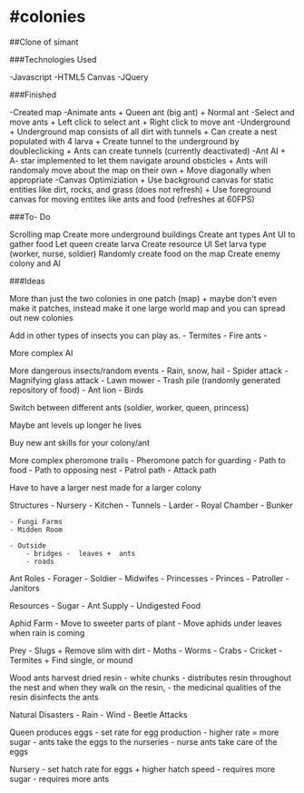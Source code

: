 #colonies
========

##Clone of simant

###Technologies Used

-Javascript
-HTML5 Canvas
-JQuery

###Finished

-Created map
-Animate ants
	+ Queen ant (big ant)
	+ Normal ant
-Select and move ants
	+ Left click to select ant
	+ Right click to move ant
-Underground
	+ Underground map consists of all dirt with tunnels
	+ Can create a nest populated with 4 larva
	+ Create tunnel to the underground by doubleclicking
	+ Ants can create tunnels (currently deactivated)
-Ant AI
	+ A- star implemented to let them navigate around obsticles
	+ Ants will randomaly move about the map on their own
	+ Move diagonally when appropriate
-Canvas Optimiziation
	+ Use background canvas for static entities like dirt, rocks, and grass (does not refresh)
	+ Use foreground canvas for moving entites like ants and food (refreshes at 60FPS)


###To- Do

Scrolling map
Create more underground buildings
Create ant types
Ant UI to gather food
Let queen create larva
Create resource UI
Set larva type (worker, nurse, soldier)
Randomly create food on the map
Create enemy colony and AI

###Ideas

More than just the two colonies in one patch (map) 
	+ maybe don't even make it patches, instead make it one large world map and you can spread out new colonies

Add in other types of insects you can play as.
	- Termites
	- Fire ants
	- 

More complex AI

More dangerous insects/random events
	- Rain, snow, hail
	- Spider attack
	- Magnifying glass attack
	- Lawn mower
	- Trash pile (randomly generated repository of food)
	- Ant lion
	- Birds
	

Switch between different ants (soldier, worker, queen, princess)

Maybe ant levels up longer he lives

Buy new ant skills for your colony/ant

More complex pheromone trails
	- Pheromone patch for guarding
	- Path to food
	- Path to opposing nest
	- Patrol path
	- Attack path

Have to have a larger nest made for a larger colony

Structures
	- Nursery
	- Kitchen
	- Tunnels
	- Larder
	- Royal Chamber
	- Bunker

	- Fungi Farms
	- Midden Room

	- Outside
		- bridges -  leaves +  ants
		- roads

Ant Roles
	- Forager
	- Soldier
	- Midwifes
	- Princesses
	- Princes
	- Patroller
	- Janitors
	

Resources
	- Sugar
	- Ant Supply
	- Undigested Food

Aphid Farm
	- Move to sweeter parts of plant
	- Move aphids under leaves when rain is coming

Prey
	- Slugs
		+ Remove slim with dirt
	- Moths
	- Worms
	- Crabs
	- Cricket
	- Termites
		+ Find single, or mound

Wood ants harvest dried resin -  white chunks
	- distributes resin throughout the nest and when they walk on the resin,
	- the medicinal qualities of the resin disinfects the ants

Natural Disasters
	- Rain
	- Wind
	- Beetle Attacks

Queen produces eggs
	- set rate for egg production -  higher rate = more sugar
	- ants take the eggs to the nurseries
	- nurse ants take care of the eggs

Nursery
	- set hatch rate for eggs
		+ higher hatch speed
			- requires more sugar
			- requires more ants